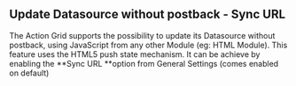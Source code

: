 ## **Update Datasource without postback - Sync URL**

The Action Grid supports the possibility to update its Datasource without postback, using JavaScript from any other Module \(eg: HTML Module\). This feature uses the HTML5 push state mechanism. It can be achieve by enabling the **Sync URL **option from General Settings \(comes enabled on default\)

